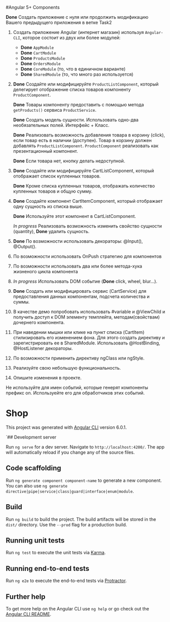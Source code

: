 #Angular 5+ Components

**Done** Создать приложение с нуля или продолжить модификацию Вашего предыдущего приложения в ветке Task2

1. Создать приложение Angular (интернет магазин) используя `Angular-CLI`, которое состоит из двух или более модулей:
    - **Done** `AppModule` 
    - **Done** `CartModule`
    - **Done** `ProductsModule` 
    - **Done** `OrdersModule` 
    - **Done** `CoreModule`    (то, что в единичном варианте)
    - **Done** `SharedModule` (то, что много раз используется)
   
2. **Done** Создайте или модифицируйте `ProductListComponent`, который делегирует отображение списка товаров
   компоненту `ProductComponent`. 
   
   **Done** Товары компоненту предоставить с помощью метода `getProducts()` сервиса `ProductService`.
   
   **Done** Создать модель сущности. Использовать одно-два необязательных полей. Интерфейс + Класс.
    
   **Done** Реализовать возможность добавления товара в корзину (click), если товар есть в наличии (доступен). 
   Товар в корзину должен добавлять `ProductListComponent`. `ProductComponent` реализовать как презентационный компонент.
   
   **Done** Если товара нет, кнопку делать недоступной. 

3. **Done** Создайте или модифицируйте CartListComponent, который отображает список купленных товаров. 
   
   **Done** Кроме списка купленных товаров, отображать количество купленных товаров и общую сумму.

4. **Done** Создайте компонент СartItemComponent, который отображает одну сущность из списка выше. 
   
   **Done** Используйте этот компонент в CartListComponent. 
   
   *In progress* Реализовать возможность изменить свойство сущности (quantity), 
   **Done** удалить сущность.

5. **Done** По возможности использовать декораторы: @Input(), @Output().

6. По возможности использовать OnPush стратегию для компонентов

7. По возможности использовать два или более метода-хука жизненого цикла компонента

8. *In progress* Использовать DOM событие (**Done** click, wheel, blur...).

9. **Done** Создать или модифицировать сервис (CartService) для предоставления данных компонентам, подсчета количества и суммы.

10. В качестве демо попробовать использовать #variable и @ViewChild и получить доступ к DOM элементу темплейта, методам(свойствам) дочернего компонента.

11. При наведении мышки или клике на пункт списка (CartItem) стилизировать его изменением фона. 
    Для этого создать директиву и зарегистрировать ее в SharedModule.
    Использовать @HostBinding, @HostListener декораторы.

12. По возможности применить директиву ngClass или ngStyle. 

13. Реализуйте свою небольшую функциональность.

14. Опишите изменения в проекте. 

Не используйте для имен событий, которые генерят компоненты префикс on. 
Используейте его для обработчиков этих событий.

# Shop

This project was generated with [Angular CLI](https://github.com/angular/angular-cli) version 6.0.1.

`## Development server

Run `ng serve` for a dev server. Navigate to `http://localhost:4200/`. The app will automatically reload if you change any of the source files.

## Code scaffolding

Run `ng generate component component-name` to generate a new component. You can also use `ng generate directive|pipe|service|class|guard|interface|enum|module`.

## Build

Run `ng build` to build the project. The build artifacts will be stored in the `dist/` directory. Use the `--prod` flag for a production build.

## Running unit tests

Run `ng test` to execute the unit tests via [Karma](https://karma-runner.github.io).

## Running end-to-end tests

Run `ng e2e` to execute the end-to-end tests via [Protractor](http://www.protractortest.org/).

## Further help

To get more help on the Angular CLI use `ng help` or go check out the [Angular CLI README](https://github.com/angular/angular-cli/blob/master/README.md).